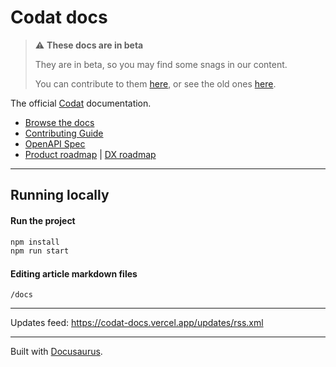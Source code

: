 # Codat docs

> :warning: **These docs are in beta** 
>
> They are in beta, so you may find some snags in our content.
> 
> You can contribute to them <a href="https://github.com/codatio/codat-docs" target="_blank">here</a>, or see the old ones <a href="https://codat.readme.io/">here</a>.

The official [Codat](https://codat.io) documentation.

- [Browse the docs](https://codat-docs.vercel.app/)
- [Contributing Guide](./CONTRIBUTING.md)
- [OpenAPI Spec](https://github.com/codatio/oas)
- [Product roadmap](https://bit.ly/codatpbroadmap1) | [DX roadmap](https://bit.ly/devexroadmap)

---

## Running locally

#### Run the project

```sh
npm install
npm run start
```

#### Editing article markdown files

`/docs`

---

Updates feed: <https://codat-docs.vercel.app/updates/rss.xml>

---

Built with [Docusaurus](https://docusaurus.io/).
